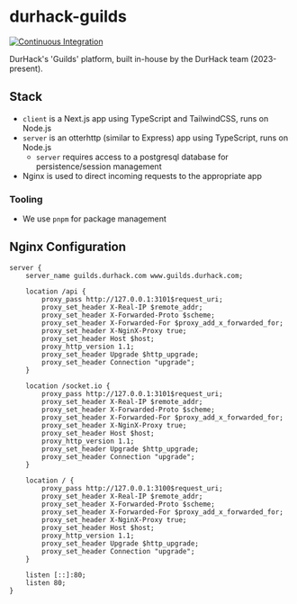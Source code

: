 # durhack-guilds

[![Continuous Integration](https://github.com/ducompsoc/durhack-guilds/actions/workflows/ci.yml/badge.svg)](https://github.com/ducompsoc/durhack-guilds/actions/workflows/ci.yml)

DurHack's 'Guilds' platform, built in-house by the DurHack team (2023-present).

## Stack
- `client` is a Next.js app using TypeScript and TailwindCSS, runs on Node.js
- `server` is an otterhttp (similar to Express) app using TypeScript, runs on Node.js
  - `server` requires access to a postgresql database for persistence/session management
- Nginx is used to direct incoming requests to the appropriate app

### Tooling
- We use `pnpm` for package management

## Nginx Configuration
```
server {
    server_name guilds.durhack.com www.guilds.durhack.com;
    
    location /api {
        proxy_pass http://127.0.0.1:3101$request_uri;
        proxy_set_header X-Real-IP $remote_addr;
        proxy_set_header X-Forwarded-Proto $scheme; 
        proxy_set_header X-Forwarded-For $proxy_add_x_forwarded_for;
        proxy_set_header X-NginX-Proxy true;
        proxy_set_header Host $host;
        proxy_http_version 1.1;
        proxy_set_header Upgrade $http_upgrade;
        proxy_set_header Connection "upgrade";
    }

    location /socket.io {
        proxy_pass http://127.0.0.1:3101$request_uri;
        proxy_set_header X-Real-IP $remote_addr;
        proxy_set_header X-Forwarded-Proto $scheme; 
        proxy_set_header X-Forwarded-For $proxy_add_x_forwarded_for;
        proxy_set_header X-NginX-Proxy true;
        proxy_set_header Host $host;
        proxy_http_version 1.1;
        proxy_set_header Upgrade $http_upgrade;
        proxy_set_header Connection "upgrade";
    }

    location / {
        proxy_pass http://127.0.0.1:3100$request_uri;
        proxy_set_header X-Real-IP $remote_addr;
        proxy_set_header X-Forwarded-Proto $scheme; 
        proxy_set_header X-Forwarded-For $proxy_add_x_forwarded_for;
        proxy_set_header X-NginX-Proxy true;
        proxy_set_header Host $host;
        proxy_http_version 1.1;
        proxy_set_header Upgrade $http_upgrade;
        proxy_set_header Connection "upgrade";
    }

    listen [::]:80;
    listen 80;
}
```
